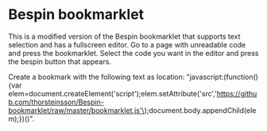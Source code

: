 Bespin bookmarklet
==================

This is a modified version of the Bespin bookmarklet that supports text selection and has a fullscreen editor.
Go to a page with unreadable code and press the bookmarklet. Select the code you want in the editor and press the bespin button that appears.

Create a bookmark with the following text as location: "javascript:(function(\){var elem=document.createElement('script'\);elem.setAttribute('src','https://github.com/thorsteinsson/Bespin-bookmarklet/raw/master/bookmarklet.js'\);document.body.appendChild(elem\);}\)(\)".